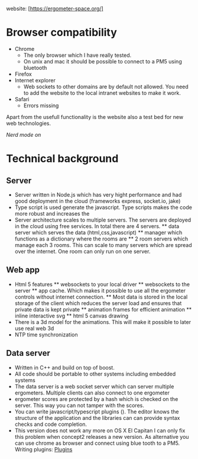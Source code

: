 
website: 
 [https://ergometer-space.org/]

# Browser compatibility

* Chrome
  - The only browser which I have really tested.
  - On unix and mac it should be possible to connect to a PM5 using bluetooth
* Firefox
* Internet explorer
  - Web sockets to other domains are by default not allowed. You need to add the website to the local intranet websites to make it work.
* Safari
  - Errors missing

Apart from the usefull functionality is the website also a test bed for new web technologies.

_Nerd mode on_

# Technical background

## Server

* Server written in Node.js which has very hight performance and had good deployment in the cloud
 (frameworks express, socket.io, jake)
* Type script is used generate the javascript. Type scripts makes the code more robust and increases the 
* Server architecture scales to multiple servers. The servers are deployed in the cloud using free services.
In total there are 4 servers.
** data server which serves the data (html,css,javascript)
** manager which functions as a dictionary where the rooms are
** 2 room servers which manage each 3 rooms. This can scale to many servers which are spread over the internet. One room can only run on one server.
## Web app
* Html 5 features
** websockets to your local driver
** websockets to the server
** app cache. Which makes it possible to use all the ergometer controls without internet connection.
** Most data is stored in the local storage of the client which reduces the server load and ensures that private data is kept private
** animation frames for efficient animation
** inline interactive svg
** html 5 canvas drawing
* There is a 3d model for the animations. This will make it possible to later use real web 3d
* NTP time synchronization
## Data server
* Written in C++ and build on top of boost. 
* All code should be portable to other systems including embedded systems
* The data server is a web socket server which can server multiple ergometers. Multiple clients can also connect to one ergometer 
* ergometer scores are protected by a hash which is checked on the server. This way you can not tamper with the scores.
* You can write javascript/typescript plugins (). The editor knows the structure of the application and the libraries can can provide syntax checks and code completion.
* This version does not work any more on OS X El Capitan
  I can only fix this problem when concept2 releases a new version. 
  As alternative you can use chrome as browser and connect using blue tooth to a PM5.
Writing plugins:
[Plugins](Plugins.md)
